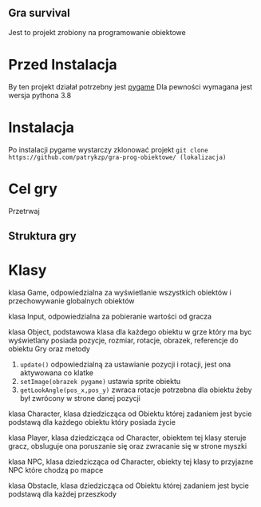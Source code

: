 ## Gra survival

Jest to projekt zrobiony na programowanie obiektowe

# Przed Instalacja
By ten projekt działał potrzebny jest [pygame](https://github.com/pygame/pygame)
Dla pewności wymagana jest wersja pythona 3.8

# Instalacja
Po instalacji pygame wystarczy zklonować projekt
`git clone https://github.com/patrykzp/gra-prog-obiektowe/ (lokalizacja)`

# Cel gry

Przetrwaj

## Struktura gry

# Klasy

klasa Game, odpowiedzialna za wyświetlanie wszystkich obiektów i przechowywanie globalnych obiektów

klasa Input, odpowiedzialna za pobieranie wartości od gracza

klasa Object, podstawowa klasa dla każdego obiektu w grze który ma byc wyświetlany
posiada pozycje, rozmiar, rotacje, obrazek, referencje do obiektu Gry oraz metody
1. `update()` odpowiedzialną za ustawianie pozycji i rotacji, jest ona aktywowana co klatke
2. `setImage(obrazek pygame)` ustawia sprite obiektu
3. `getLookAngle(pos_x,pos_y)` zwraca rotacje potrzebna dla obiektu żeby był zwrócony w strone danej pozycji

klasa Character, klasa dziedzicząca od Obiektu której zadaniem jest bycie podstawą dla każdego obiektu który posiada życie

klasa Player, klasa dziedzicząca od Character, obiektem tej klasy steruje gracz, obsluguje ona poruszanie się oraz zwracanie się w strone myszki

klasa NPC, klasa dziedzicząca od Character, obiekty tej klasy to przyjazne NPC które chodzą po mapce

klasa Obstacle, klasa dziedzicząca od Obiektu której zadaniem jest bycie podstawą dla każdej przeszkody
